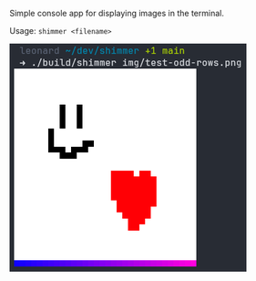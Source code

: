 Simple console app for displaying images in the terminal.

Usage: `shimmer <filename>`

<img src="./img/usage.png">
